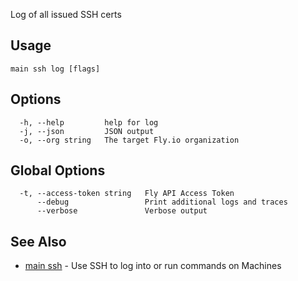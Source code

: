 Log of all issued SSH certs

## Usage
~~~
main ssh log [flags]
~~~

## Options

~~~
  -h, --help         help for log
  -j, --json         JSON output
  -o, --org string   The target Fly.io organization
~~~

## Global Options

~~~
  -t, --access-token string   Fly API Access Token
      --debug                 Print additional logs and traces
      --verbose               Verbose output
~~~

## See Also

* [main ssh](/docs/flyctl/main-ssh/)	 - Use SSH to log into or run commands on Machines

